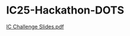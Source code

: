 # IC25-Hackathon-DOTS

[IC Challenge Slides.pdf](https://github.com/user-attachments/files/19142854/IC.Challenge.Slides.pdf)

